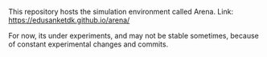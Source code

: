 This repository hosts the simulation environment called Arena.
Link: https://edusanketdk.github.io/arena/

For now, its under experiments, and may not be stable sometimes,
because of constant experimental changes and commits.
